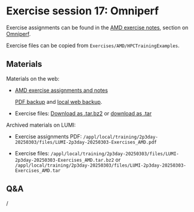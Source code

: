 # Exercise session 17: Omniperf

Exercise assignments can be found in the [AMD exercise notes](https://hackmd.io/@sfantao/lumi-training-sto-2025),
section on [Omniperf](https://hackmd.io/@sfantao/lumi-training-sto-2025#Omniperf).

Exercise files can be copied from `Exercises/AMD/HPCTrainingExamples`.


## Materials

<!-- No materials available at the moment. -->

<!--
Temporary location of materials (for the lifetime of the training project):

-   Exercises can be copied from `/project/project_465001726/exercises/AMD/HPCTrainingExamples`
-->

Materials on the web:

-   [AMD exercise assignments and notes](https://hackmd.io/@sfantao/lumi-training-sto-2025#Omniperf)

    [PDF backup](https://462000265.lumidata.eu/2p3day-20250303/files/LUMI-2p3day-20250303-Exercises_AMD.pdf)
    and [local web backup](exercises_AMD_hackmd.md#omniperf).

-   Exercise files: 
    [Download as .tar.bz2](https://462000265.lumidata.eu/2p3day-20250303/files/LUMI-2p3day-20250303-Exercises_AMD.tar.bz2)
    or [download as .tar](https://462000265.lumidata.eu/2p3day-20250303/files/LUMI-2p3day-20250303-Exercises_AMD.tar)

Archived materials on LUMI:

-   Exercise assignments PDF: `/appl/local/training/2p3day-20250303/files/LUMI-2p3day-20250303-Exercises_AMD.pdf`

-   Exercise files:
    `/appl/local/training/2p3day-20250303/files/LUMI-2p3day-20250303-Exercises_AMD.tar.bz2`
    or `/appl/local/training/2p3day-20250303/files/LUMI-2p3day-20250303-Exercises_AMD.tar`


## Q&A

/
